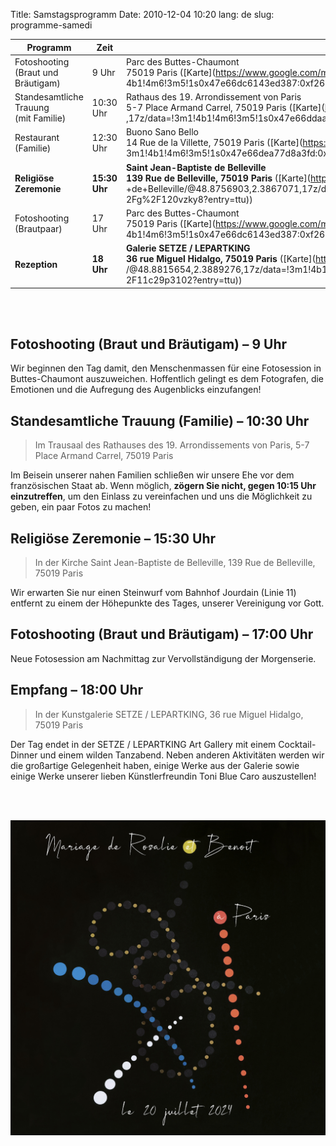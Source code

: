 Title: Samstagsprogramm
Date: 2010-12-04 10:20
lang: de
slug: programme-samedi

Programm | Zeit | Ort
--- |--- | ---
Fotoshooting<br/>(Braut und Bräutigam) | 9 Uhr | Parc des Buttes-Chaumont<br/>75019 Paris ([Karte](https://www.google.com/maps/place/Parc+des+Buttes-Chaumont/@48.8809496,2.380186,17z/data=!3m1! 4b1!4m6!3m5!1s0x47e66dc6143ed387:0xf26bed6076959491!8m2!3d48.8809496!4d2.3827609!16zL20vMDVodzM1?entry=ttu))
Standesamtliche Trauung<br/>(mit Familie) | 10:30 Uhr | Rathaus des 19. Arrondissement von Paris<br/>5-7 Place Armand Carrel, 75019 Paris ([Karte](https://www.google.com/maps/place/Mairie+du+19e+arrondissement/@48.8829193 ,2.3794076 ,17z/data=!3m1!4b1!4m6!3m5!1s0x47e66ddaa2400b67:0x334473c7ba88933d!8m2!3d48.8829193!4d2.3819825!16s%2Fg%2F12338f7b? Eintrag=ttu))
Restaurant<br/>(Familie) | 12:30 Uhr | Buono Sano Bello<br/>14 Rue de la Villette, 75019 Paris ([Karte](https://www.google.com/maps/place/Buono+Sano+Bello/@48.8754328,2.3849506,17z/data=! 3m1!4b1!4m6!3m5!1s0x47e66dea77d8a3fd:0xc7a005a73cbc9e5b!8m2!3d48.8754328!4d2.3875255!16s%2Fg%2F11b6d0lt4v?entry=ttu))
**Religiöse Zeremonie** | **15:30 Uhr** | **Saint Jean-Baptiste de Belleville<br/>139 Rue de Belleville, 75019 Paris** ([Karte](https://www.google.com/maps/place/%C3%89glise+Saint-Jean-Baptiste +de+Belleville/@48.8756903,2.3867071,17z/data=!3m1!4b1!4m6!3m5!1s0x47e66dea9e35b2c7:0x80f4e2e8e5fd9ca1!8m2!3d48.8756903!4d2.389282!16s% 2Fg%2F120vzky8?entry=ttu))
Fotoshooting<br/>(Brautpaar) | 17 Uhr | Parc des Buttes-Chaumont<br/>75019 Paris ([Karte](https://www.google.com/maps/place/Parc+des+Buttes-Chaumont/@48.8809496,2.380186,17z/data=!3m1! 4b1!4m6!3m5!1s0x47e66dc6143ed387:0xf26bed6076959491!8m2!3d48.8809496!4d2.3827609!16zL20vMDVodzM1?entry=ttu))
**Rezeption** | **18 Uhr** | **Galerie SETZE / LEPARTKING<br/>36 rue Miguel Hidalgo, 75019 Paris** ([Karte](https://www.google.com/maps/place/36+Rue+Miguel+Hidalgo,+75019+Paris /@48.8815654,2.3889276,17z/data=!3m1!4b1!4m6!3m5!1s0x47e66dc75f99238f:0x70580508f1d9bc96!8m2!3d48.8815654!4d2.3915025!16s%2Fg% 2F11c29p3102?entry=ttu))

<br/>
<br/>

## Fotoshooting (Braut und Bräutigam) – 9 Uhr

Wir beginnen den Tag damit, den Menschenmassen für eine Fotosession in Buttes-Chaumont auszuweichen. Hoffentlich gelingt es dem Fotografen, die Emotionen und die Aufregung des Augenblicks einzufangen!

## Standesamtliche Trauung (Familie) – 10:30 Uhr


> Im Trausaal des Rathauses des 19. Arrondissements von Paris, 5-7 Place Armand Carrel, 75019 Paris

Im Beisein unserer nahen Familien schließen wir unsere Ehe vor dem französischen Staat ab. Wenn möglich, **zögern Sie nicht, gegen 10:15 Uhr einzutreffen**, um den Einlass zu vereinfachen und uns die Möglichkeit zu geben, ein paar Fotos zu machen!

## Religiöse Zeremonie – 15:30 Uhr

> In der Kirche Saint Jean-Baptiste de Belleville, 139 Rue de Belleville, 75019 Paris

Wir erwarten Sie nur einen Steinwurf vom Bahnhof Jourdain (Linie 11) entfernt zu einem der Höhepunkte des Tages, unserer Vereinigung vor Gott.

## Fotoshooting (Braut und Bräutigam) – 17:00 Uhr

Neue Fotosession am Nachmittag zur Vervollständigung der Morgenserie.

## Empfang – 18:00 Uhr

> In der Kunstgalerie SETZE / LEPARTKING, 36 rue Miguel Hidalgo, 75019 Paris

Der Tag endet in der SETZE / LEPARTKING Art Gallery mit einem Cocktail-Dinner und einem wilden Tanzabend. Neben anderen Aktivitäten werden wir die großartige Gelegenheit haben, einige Werke aus der Galerie sowie einige Werke unserer lieben Künstlerfreundin Toni Blue Caro auszustellen!

<br/>
<br/>

![Ankündigung](images/photo_3.jpg)